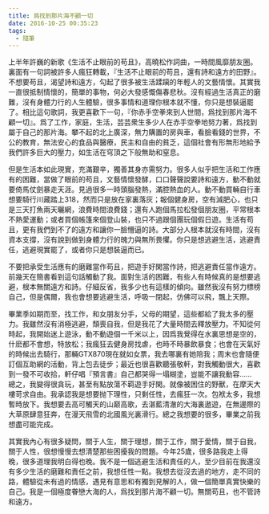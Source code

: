 ```yaml
---
title: 爲找到那片海不顧一切
date: 2016-10-25 00:35:23
tags:
  - 隨筆
---
```


上半年許巍的新歌《生活不止眼前的苟且》，高曉松作詞曲，一時間風靡朋友圈。裏面有一句詞被許多人瘋狂轉載，『生活不止眼前的苟且，還有詩和遠方的田野』。不想要苟且，渴望詩和遠方，勾起了很多被生活蹂躏的年輕人的文藝情懷。其實我一直很抵制情懷的，簡單的事物，何必大發感慨傷春悲秋。沒有經過生活真正的磨難，沒有身體力行的人生體驗，很多事情和道理你根本就不懂，你只是想裝逼罷了。相比這句歌詞，我更喜歡下一句，『你赤手空拳來到人世間，爲找到那片海不顧一切』。爲了工作，家庭，生活，芸芸衆生多少人在赤手空拳地努力著，爲找到屬于自己的那片海。攀不起的北上廣深，無力購置的房與車，看臉看錢的世界，不公的教育，無法安心的食品與醫療，民主和自由的貧乏，這個社會有形無形地給予我們許多巨大的壓力，如生活在穹頂之下般無助和窒息。

但是生活本如此現實，充滿艱辛，獨善其身亦需努力。很多人似乎把生活和工作應有的困難，當做了眼前的苟且，文藝情懷發酵，口口聲聲說要詩和遠方，動不動就要倚馬仗劍暴走天涯。見過很多一時頭腦發熱，滿腔熱血的人。動不動買輛自行車想要騎行川藏踏上318，然而只是放在家裏落灰；報個健身房，空有減肥心，也只是三天打魚兩天曬網，浪費時間浪費錢；還有人跑個馬拉松發個朋友圈，平常根本不熱愛運動；或者買個帳篷來個登山裝，也只不過跟個團玩個假日遊。生活有苟且，更有我們到不了的遠方和讓你一臉懵逼的詩。大部分人根本就沒有時間，沒有資本支撐，沒有說到做到身體力行的魄力與無所畏懼。你只是想逃避生活，逃避責任，逃避現實罷了，或者你只是想裝逼而已。

不要把承受生活應有的磨難當作苟且，把遊手好閑當作詩，把逃避責任當作遠方。前幾天在簡書看到這句話觸動了我。面對生活的困難，有些人有時候真的是想要逃避，根本無關遠方和詩。仔細反省，我多少也有這樣的傾向。雖然我沒有努力標榜自己，但是偶爾，我也會想要逃避生活，呼吸一閉起，仿佛可以飛，飄上天際。

畢業季如期而至，找工作，和女朋友分手，父母的期望，這些都給了我太多的壓力。我雖然沒有消極逃避，頹喪自我，但是我花了大量時間去釋放壓力。不知從何時起，我開始迷上遊泳，動不動遊個一千米以上，因爲我覺得在水裏思想是空的，什麽都不會想，特放松；我瘋狂去健身房找虐，也時不時暴飲暴食；也會在天氣好的時候出去騎行，那輛GTX870現在就如女票，我去哪裏有她陪我；周末也會隨便訂個互助網的活動，背上包去徒步；最近也很喜歡聽張敬軒，對我觸動很大，喜歡到一發不可收拾，軒仔唱『預言書』自己都哭得一塌糊塗，豈能不讓我動容...... 總之，我變得很貪玩，甚至有點放蕩不羁遊手好閑。就像被困住的野獸，在摩天大樓苛求自由。我承認我是想要抛下理性，只剩任性，去瘋狂一次。包袱太多，我想暫時放下。我想要去高可觸天的山巅高歌，去湛藍清澈的大海裏遨遊，在無邊際的大草原肆意狂奔，在漫天飛雪的北國風光裏滑行。總之我想要的很多，畢業之前我想盡可能完成。

其實我內心有很多疑問，關于人生，關于理想，關于工作，關于愛情，關于自我，關于人性，很想慢慢去想清楚那些困擾我的問題。今年25歲，很多路我走上得晚，很多道理我明白得也晚。我不是一個逃避生活和責任的人，至少目前在我還沒有多少生活的磨難和責任之前，我想任性一點。我想去從沒去過的地方，走不同的路，體驗從未有過的情感，遇見有意思和有獨到見解的人，做一個簡單真實快樂的自己。我是一個極度眷戀大海的人，爲找到那片海不顧一切。無關苟且，也不管詩和遠方。
